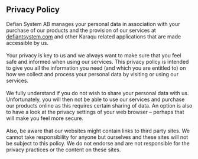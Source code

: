 ## Privacy Policy

Defian System AB manages your personal data in association with your purchase of our products 
and the provision of our services at <a href="//defiantsystem.com">defiantsystem.com</a> and other
Karaqu related applications that are made accessible by us.
<br/><br/>
Your privacy is key to us and we always want to make sure that you feel safe and informed 
when using our services. This privacy policy is intended to give you all the information you 
need (and which you are entitled to) on how we collect and process your personal data by 
visiting or using our services. 
<br/><br/>
We fully understand if you do not wish to share your personal data with us. Unfortunately, 
you will then not be able to use our services and purchase our products online as this requires 
certain sharing of data. An option is also to have a look at the privacy settings of your web 
browser – perhaps that will make you feel more secure. 
<br/><br/>
Also, be aware that our websites might contain links to third party sites. We cannot take 
responsibility for anyone but ourselves and these sites will not be subject to this policy. 
We do not endorse and are not responsible for the privacy practices or the content on these sites. 
